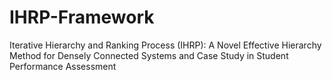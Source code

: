 # IHRP-Framework
Iterative Hierarchy and Ranking Process (IHRP): A Novel Effective Hierarchy Method for Densely Connected Systems and Case Study in Student Performance Assessment



